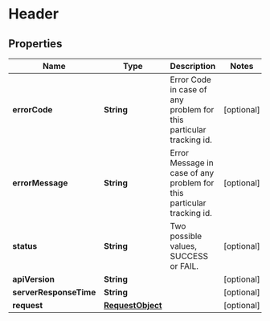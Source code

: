 
# Header

## Properties
Name | Type | Description | Notes
------------ | ------------- | ------------- | -------------
**errorCode** | **String** | Error Code in case of any problem for this particular tracking id. |  [optional]
**errorMessage** | **String** | Error Message in case of any problem for this particular tracking id.  |  [optional]
**status** | **String** | Two possible values, SUCCESS or FAIL. |  [optional]
**apiVersion** | **String** |  |  [optional]
**serverResponseTime** | **String** |  |  [optional]
**request** | [**RequestObject**](RequestObject.md) |  |  [optional]



